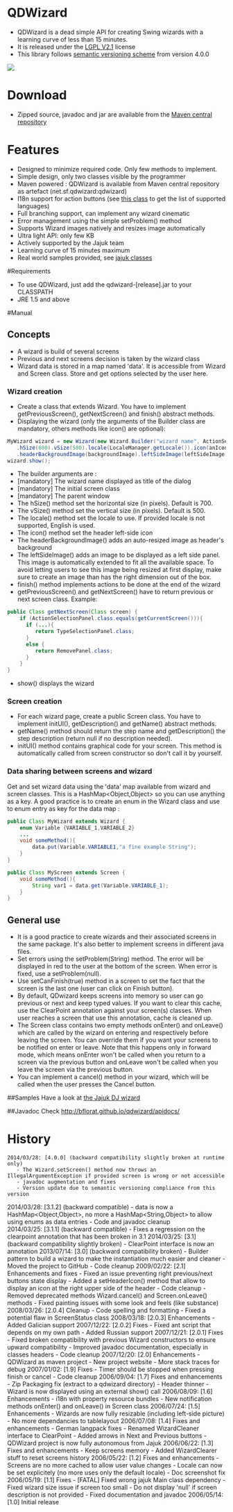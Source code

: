 # QDWizard
* QDWizard is a dead simple API for creating Swing wizards with a learning curve of less than 15 minutes.
* It is released under the [LGPL V2.1](http://www.gnu.org/licenses/lgpl-2.1.html) license
* This library follows [semantic versioning scheme](http://semver.org/) from version 4.0.0

![](qdwizard.jpeg)

# Download
* Zipped source, javadoc and jar are available from the [Maven central repository](http://search.maven.org/#search|ga|1|a%3A%22qdwizard%22)

# Features
* Designed to minimize required code. Only few methods to implement.
* Simple design, only two classes visible by the programmer
* Maven powered : QDWizard is available from Maven central repository as artefact (net.sf.qdwizard:qdwizard)
* I18n support for action buttons (see [this class](https://github.com/bflorat/qdwizard/blob/master/src/main/java/org/qdwizard/Langpack.java) to get the list of supported languages)
* Full branching support, can implement any wizard cinematic
* Error management using the simple setProblem() method
* Supports Wizard images natively and resizes image automatically
* Ultra light API: only few KB
* Actively supported by the Jajuk team
* Learning curve of 15 minutes maximum
* Real world samples provided, see [jajuk classes](http://gitorious.org/jajuk/jajuk/blobs/master/jajuk/src/main/java/org/jajuk/ui/wizard/DigitalDJWizard.java)


#Requirements
* To use QDWizard, just add the qdwizard-[release].jar to your CLASSPATH
* JRE 1.5 and above

#Manual
## Concepts
* A wizard is build of several screens
* Previous and next screens decision is taken by the wizard class
* Wizard data is stored in a map named 'data'. It is accessible from Wizard and Screen class. Store and get options selected by the user here.

### Wizard creation
* Create a class that extends Wizard. You have to implement getPreviousScreen(), getNextScreen() and finish() abstract methods.
* Displaying the wizard (only the arguments of the Builder class are mandatory, others methods like icon() are optional):
````java
MyWizard wizard = new Wizard(new Wizard.Builder("wizard name", ActionSelectionPanel.class,window)
   .hSize(600).vSize(500).locale(LocaleManager.getLocale()).icon(anIcon)
   .headerBackgroundImage(backgroundImage).leftSideImage(leftSideImage));
wizard.show();
````

* The builder arguments are : 
 * [mandatory] The wizard name displayed as title of the dialog
 * [mandatory] The initial screen class
 * [mandatory] The parent window
 * The hSize() method set the horizontal size (in pixels). Default is 700.
 * The vSize() method set the vertical size (in pixels). Default is 500.
 * The locale() method set the locale to use. If provided locale is not supported, English is used.
 * The icon() method set the header left-side icon
 * The headerBackgroundImage() adds an auto-resized image as header's background
 * The leftSideImage() adds an image to be displayed as a left side panel. This image is automatically extended to fit all the available space. To avoid letting users to see this image being resized at first display, make sure to create an image than has the right dimension out of the box.
* finish() method implements actions to be done at the end of the wizard
* getPreviousScreen() and getNextScreen() have to return previous or next screen class. Example:

````java
public Class getNextScreen(Class screen) {
	if (ActionSelectionPanel.class.equals(getCurrentScreen())){
	  if (...){
	     return TypeSelectionPanel.class;
	  }
	  else {
	     return RemovePanel.class;
	  }
	}
}
````
* show() displays the wizard

### Screen creation
* For each wizard page, create a public Screen class. You have to implement initUI(), getDescription() and getName() abstract methods.
* getName() method should return the step name and getDescription() the step description (return null if no description needed).
* initUI() method contains graphical code for your screen. This method is automatically called from screen constructor so don't call it by yourself.

### Data sharing between screens and wizard
Get and set wizard data using the 'data' map available from wizard and screen classes. This is a HashMap<Object,Object> so you can use anything as a key. 
A good practice is to create an enum in the Wizard class and use to enum entry as key for the data map :
````java
public Class MyWizard extends Wizard {
	enum Variable {VARIABLE_1,VARIABLE_2}
	...
	void someMethod(){
		data.put(Variable.VARIABLE1,"a fine example String");
	}
}

public Class MyScreen extends Screen {
	void someMethod(){
		String var1 = data.get(Variable.VARIABLE_1);
	}
}
````

## General use
* It is a good practice to create wizards and their associated screens in the same package. It's also better to implement screens in different java files.
* Set errors using the setProblem(String) method. The error will be displayed in red to the user at the bottom of the screen. When error is fixed, use a setProblem(null).
* Use setCanFinish(true) method in a screen to set the fact that the screen is the last one (user can click on Finish button).
* By default, QDwizard keeps screens into memory so user can go previous or next and keep typed values. If you want to clear this cache, use the ClearPoint annotation against your screen(s) classes. When user reaches a screen that use this annotation, cache is cleaned up.
* The Screen class contains two empty methods onEnter() and onLeave() which are called by the wizard on entering and respectively before leaving the screen. You can override them if you want your screens to be notified on enter or leave. Note that this happens only in forward mode, which means onEnter won't be called when you return to a screen via the previous button and onLeave won't be called when you leave the screen via the previous button.
* You can implement a cancel() method in your wizard, which will be called when the user presses the Cancel button.

##Samples
Have a look at [the Jajuk DJ wizard](http://gitorious.org/jajuk/jajuk/blobs/master/jajuk/src/main/java/org/jajuk/ui/wizard/DigitalDJWizard.java)

##Javadoc
Check http://bflorat.github.io/qdwizard/apidocs/

# History
    2014/03/28: [4.0.0] (backward compatibility slightly broken at runtime only)
 	   - The Wizard.setScreen() method now throws an IllegalArgumentException if provided screen is wrong or not accessible
 	   - javadoc augmentation and fixes
 	   - Version update due to semantic versioning compliance from this version
   2014/03/28: [3.1.2] (backward compatible) 
    	   - data is now a HashMap<Object,Object>, no more a HashMap<String,Object> to allow using enums as data entries
    	   - Code and javadoc cleanup  
    2014/03/25: [3.1.1] (backward compatible) 
        - Fixes a regression on the clearpoint annotation that has been broken in 3.1
    2014/03/25: [3.1] (backward compatibility slightly broken) 
        - ClearPoint interface is now an annotation
    2013/07/14: [3.0] (backward compatibility broken) 
        - Builder pattern to build a wizard to make the instantiation much easier and cleaner
        - Moved the project to GitHub
        - Code cleanup
    2009/02/22: [2.1] Enhancements and fixes
        - Fixed an issue preventing right previous/next buttons state display
        - Added a setHeaderIcon() method that allow to display an icon at the right upper side of the header
        - Code cleanup
        - Removed deprecated methods Wizard.cancel() and Screen.onLeave() methods
        - Fixed painting issues with some look and feels (like substance) 
    2008/03/26: [2.0.4] Cleanup
        - Code spelling and formatting
        - Fixed a potential flaw in ScreenStatus class
    2008/03/18: [2.0.3] Enhancements
        - Added Galician support
    2007/12/22: [2.0.2] Fixes
        - Fixed ant script that depends on my own path
        - Added Russian support
    2007/12/21: [2.0.1] Fixes
        - Fixed broken compatibility with previous Wizard constructors to ensure upward compatibility
        - Improved javadoc documentation, especially in classes headers
        - Code cleanup
    2007/12/20: [2.0] Enhancements
        - QDWizard as maven project
        - New project website
        - More stack traces for debug
    2007/01/02: [1.9] Fixes
        - Timer should be stopped when pressing finish or cancel
        - Code cleanup
    2006/09/04: [1.7] Fixes and enhancements
        - Zip Packaging fix (extract to a qdwizard directory)
        - Header thinner
        - Wizard is now displayed using an external show() call
    2006/08/09: [1.6] Enhancements
        - i18n with property resource bundles
        - New notification methods onEnter() and onLeave() in Screen class
    2006/07/24: [1.5] Enhancements
        - Wizards are now fully resizable (including left-side picture)
        - No more dependancies to tablelayout
    2006/07/08: [1.4] Fixes and enhancements
        - German langpack fixes
        - Renamed WizardCleaner interface to ClearPoint
        - Added arrows in Next and Previous buttons
        - QDWizard project is now fully autonomous from Jajuk
    2006/06/22: [1.3] Fixes and enhancements
        - Keep screens memory
        - Added WizardClearer stuff to reset screens history
    2006/05/22: [1.2] Fixes and enhancements
        - Screens are no more cached to allow user value changes
        - Locale can now be set explicitely (no more uses only the default locale)
        - Doc screenshot fix
    2006/05/19: [1.1] Fixes
        - [FATAL] Fixed wrong jajuk Main class dependency
        - Fixed wizard size issue if screen too small
        - Do not display 'null' if screen description is not provided
        - Fixed documentation and javadoc
    2006/05/14: [1.0] Initial release
